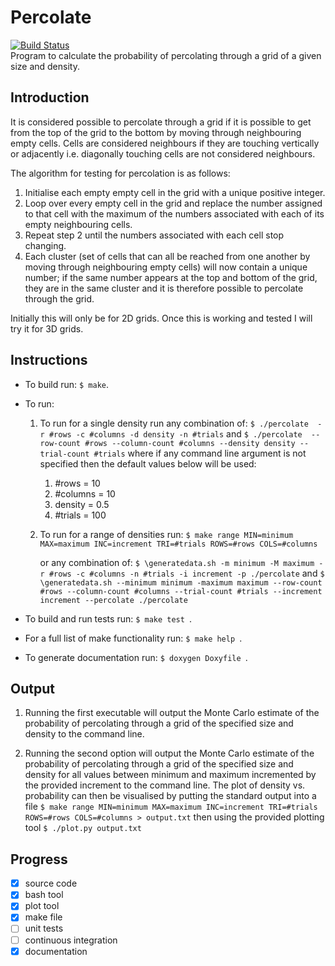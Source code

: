 # Percolate
[![Build Status](https://travis-ci.org/FranklandJack/Percolate.svg?branch=master)](https://travis-ci.org/FranklandJack/Percolate)  
Program to calculate the probability of percolating through a grid of a given size and density.


## Introduction
It is considered possible to percolate through a grid if it is possible to get from the top of the grid to the bottom by moving through neighbouring empty cells. Cells are considered neighbours if they are touching vertically or adjacently i.e. diagonally touching cells are not considered neighbours.

The algorithm for testing for percolation is as follows:
1. Initialise each empty empty cell in the grid with a unique positive integer.
2. Loop over every empty cell in the grid and replace the number assigned to that cell with the maximum of the numbers associated with each of its empty neighbouring cells.
3. Repeat step 2 until the numbers associated with each cell stop changing. 
4. Each cluster (set of cells that can all be reached from one another by moving through neighbouring empty cells) will now contain a unique number; if the same number appears at the top and bottom of the grid, they are in the same cluster and it is therefore possible to percolate through the grid.   

Initially this will only be for 2D grids. Once this is working and tested I will try it for 3D grids.

## Instructions 

- To build run:  ```$ make```.

- To run:

	1. To run for a single density run any combination of: ```$ ./percolate  -r #rows -c #columns -d density -n #trials```
	and ```$ ./percolate  --row-count #rows --column-count #columns --density density --trial-count #trials``` where if any command line argument is not specified then the default values below will be used:  
		1. #rows = 10
		2. #columns = 10
		3. density = 0.5
		4. #trials = 100

	2. To run for a range of densities run: ```$ make range MIN=minimum MAX=maximum INC=increment TRI=#trials ROWS=#rows COLS=#columns```  

		or  any combination of: ```$ \generatedata.sh -m minimum -M maximum -r #rows -c #columns -n #trials -i increment -p ./percolate``` and ```$ \generatedata.sh --minimum minimum -maximum maximum --row-count #rows --column-count #columns --trial-count #trials --increment increment --percolate ./percolate``` 

- To build and run tests run:  ```$ make test ```.
- For a full list of make functionality run: ```$ make help ```.
- To generate documentation run: ```$ doxygen Doxyfile ```.


## Output
1. Running the first executable will output the Monte Carlo estimate of the probability of percolating through a grid of the specified size and density to the command line.

2. Running the second option will output the Monte Carlo estimate of the probability of percolating through a grid of the specified size and density for all values between minimum and maximum incremented by the provided increment to the command line.
The plot of density vs. probability can then be visualised by putting the standard output into a file ```$ make range MIN=minimum MAX=maximum INC=increment TRI=#trials ROWS=#rows COLS=#columns > output.txt``` then using the provided plotting tool ```$ ./plot.py output.txt``` 

## Progress
- [x] source code
- [x] bash tool
- [x] plot tool
- [x] make file
- [ ] unit tests
- [ ] continuous integration
- [x] documentation
